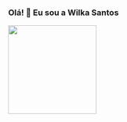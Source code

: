 ### Olá! 👋 Eu sou a Wilka Santos

<div>
<a href =""></a>
<img height="180em" src="https://github-readme-stats.vercel.app/api?username=wilkaSantosanuraghazra&theme=dark&show_icons=true">
</div>


